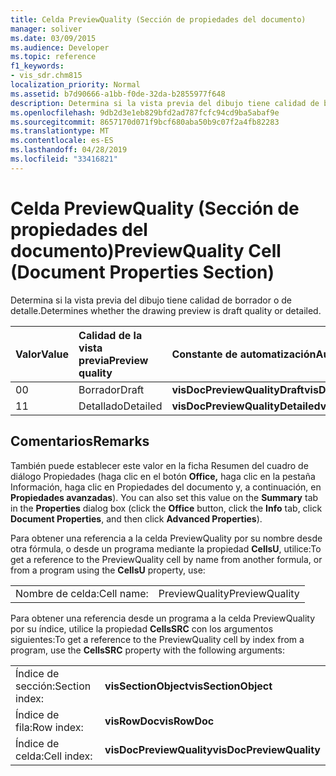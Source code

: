 ```yaml
---
title: Celda PreviewQuality (Sección de propiedades del documento)
manager: soliver
ms.date: 03/09/2015
ms.audience: Developer
ms.topic: reference
f1_keywords:
- vis_sdr.chm815
localization_priority: Normal
ms.assetid: b7d90666-a1bb-f0de-32da-b2855977f648
description: Determina si la vista previa del dibujo tiene calidad de borrador o de detalle.
ms.openlocfilehash: 9db2d3e1eb829bfd2ad787fcfc94cd9ba5abaf9e
ms.sourcegitcommit: 8657170d071f9bcf680aba50b9c07f2a4fb82283
ms.translationtype: MT
ms.contentlocale: es-ES
ms.lasthandoff: 04/28/2019
ms.locfileid: "33416821"
---
```

# <a name="previewquality-cell-document-properties-section"></a><span data-ttu-id="f4831-103">Celda PreviewQuality (Sección de propiedades del documento)</span><span class="sxs-lookup"><span data-stu-id="f4831-103">PreviewQuality Cell (Document Properties Section)</span></span>

<span data-ttu-id="f4831-104">Determina si la vista previa del dibujo tiene calidad de borrador o de detalle.</span><span class="sxs-lookup"><span data-stu-id="f4831-104">Determines whether the drawing preview is draft quality or detailed.</span></span>
  
|<span data-ttu-id="f4831-105">**Valor**</span><span class="sxs-lookup"><span data-stu-id="f4831-105">**Value**</span></span>|<span data-ttu-id="f4831-106">**Calidad de la vista previa**</span><span class="sxs-lookup"><span data-stu-id="f4831-106">**Preview quality**</span></span>|<span data-ttu-id="f4831-107">**Constante de automatización**</span><span class="sxs-lookup"><span data-stu-id="f4831-107">**Automation constant**</span></span>|
|:-----|:-----|:-----|
| <span data-ttu-id="f4831-108">0</span><span class="sxs-lookup"><span data-stu-id="f4831-108">0</span></span>  <br/> | <span data-ttu-id="f4831-109">Borrador</span><span class="sxs-lookup"><span data-stu-id="f4831-109">Draft</span></span>  <br/> |<span data-ttu-id="f4831-110">**visDocPreviewQualityDraft**</span><span class="sxs-lookup"><span data-stu-id="f4831-110">**visDocPreviewQualityDraft**</span></span> <br/> |
| <span data-ttu-id="f4831-111">1</span><span class="sxs-lookup"><span data-stu-id="f4831-111">1</span></span>  <br/> | <span data-ttu-id="f4831-112">Detallado</span><span class="sxs-lookup"><span data-stu-id="f4831-112">Detailed</span></span>  <br/> |<span data-ttu-id="f4831-113">**visDocPreviewQualityDetailed**</span><span class="sxs-lookup"><span data-stu-id="f4831-113">**visDocPreviewQualityDetailed**</span></span> <br/> |
   
## <a name="remarks"></a><span data-ttu-id="f4831-114">Comentarios</span><span class="sxs-lookup"><span data-stu-id="f4831-114">Remarks</span></span>

<span data-ttu-id="f4831-115">También puede establecer este valor en la ficha Resumen del cuadro de diálogo Propiedades  (haga clic en el botón **Office,** haga clic en la pestaña Información, haga clic en Propiedades del documento y, a continuación, en **Propiedades avanzadas**).  </span><span class="sxs-lookup"><span data-stu-id="f4831-115">You can also set this value on the **Summary** tab in the **Properties** dialog box (click the **Office** button, click the **Info** tab, click **Document Properties**, and then click **Advanced Properties**).</span></span>
  
<span data-ttu-id="f4831-116">Para obtener una referencia a la celda PreviewQuality por su nombre desde otra fórmula, o desde un programa mediante la propiedad **CellsU**, utilice:</span><span class="sxs-lookup"><span data-stu-id="f4831-116">To get a reference to the PreviewQuality cell by name from another formula, or from a program using the **CellsU** property, use:</span></span> 
  
|||
|:-----|:-----|
| <span data-ttu-id="f4831-117">Nombre de celda:</span><span class="sxs-lookup"><span data-stu-id="f4831-117">Cell name:</span></span>  <br/> | <span data-ttu-id="f4831-118">PreviewQuality</span><span class="sxs-lookup"><span data-stu-id="f4831-118">PreviewQuality</span></span>  <br/> |
   
<span data-ttu-id="f4831-119">Para obtener una referencia desde un programa a la celda PreviewQuality por su índice, utilice la propiedad **CellsSRC** con los argumentos siguientes:</span><span class="sxs-lookup"><span data-stu-id="f4831-119">To get a reference to the PreviewQuality cell by index from a program, use the **CellsSRC** property with the following arguments:</span></span> 
  
|||
|:-----|:-----|
| <span data-ttu-id="f4831-120">Índice de sección:</span><span class="sxs-lookup"><span data-stu-id="f4831-120">Section index:</span></span>  <br/> |<span data-ttu-id="f4831-121">**visSectionObject**</span><span class="sxs-lookup"><span data-stu-id="f4831-121">**visSectionObject**</span></span> <br/> |
| <span data-ttu-id="f4831-122">Índice de fila:</span><span class="sxs-lookup"><span data-stu-id="f4831-122">Row index:</span></span>  <br/> |<span data-ttu-id="f4831-123">**visRowDoc**</span><span class="sxs-lookup"><span data-stu-id="f4831-123">**visRowDoc**</span></span> <br/> |
| <span data-ttu-id="f4831-124">Índice de celda:</span><span class="sxs-lookup"><span data-stu-id="f4831-124">Cell index:</span></span>  <br/> |<span data-ttu-id="f4831-125">**visDocPreviewQuality**</span><span class="sxs-lookup"><span data-stu-id="f4831-125">**visDocPreviewQuality**</span></span> <br/> |
   

